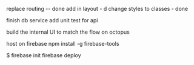 replace routing -- done
add in layout - d
change styles to classes - done

finish db service
add unit test for api

build the internal UI to match the flow on octopus

host on firebase
npm install -g firebase-tools


$ firebase init
firebase deploy
